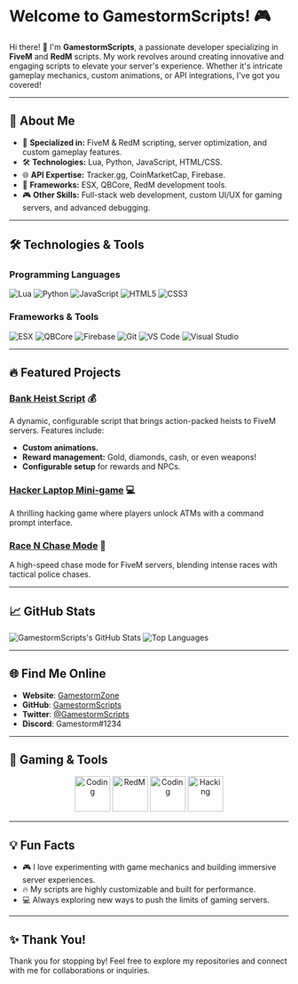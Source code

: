 # Welcome to **GamestormScripts**! 🎮

Hi there! 👋 I'm **GamestormScripts**, a passionate developer specializing in **FiveM** and **RedM** scripts. My work revolves around creating innovative and engaging scripts to elevate your server's experience. Whether it's intricate gameplay mechanics, custom animations, or API integrations, I've got you covered!

---

## 🚀 About Me

- 🎯 **Specialized in:** FiveM & RedM scripting, server optimization, and custom gameplay features.
- 🛠️ **Technologies:** Lua, Python, JavaScript, HTML/CSS.
- 🌐 **API Expertise:** Tracker.gg, CoinMarketCap, Firebase.
- 🔧 **Frameworks:** ESX, QBCore, RedM development tools.
- 🎮 **Other Skills:** Full-stack web development, custom UI/UX for gaming servers, and advanced debugging.

---

## 🛠️ Technologies & Tools

### Programming Languages
![Lua](https://img.shields.io/badge/-Lua-blue?style=for-the-badge&logo=lua&logoColor=white)
![Python](https://img.shields.io/badge/-Python-3776AB?style=for-the-badge&logo=python&logoColor=white)
![JavaScript](https://img.shields.io/badge/-JavaScript-F7DF1E?style=for-the-badge&logo=javascript&logoColor=black)
![HTML5](https://img.shields.io/badge/-HTML5-E34F26?style=for-the-badge&logo=html5&logoColor=white)
![CSS3](https://img.shields.io/badge/-CSS3-1572B6?style=for-the-badge&logo=css3&logoColor=white)

### Frameworks & Tools
![ESX](https://img.shields.io/badge/-ESX-8A2BE2?style=for-the-badge)
![QBCore](https://img.shields.io/badge/-QBCore-FF4500?style=for-the-badge)
![Firebase](https://img.shields.io/badge/-Firebase-FFCA28?style=for-the-badge&logo=firebase&logoColor=black)
![Git](https://img.shields.io/badge/-Git-F05032?style=for-the-badge&logo=git&logoColor=white)
![VS Code](https://img.shields.io/badge/-VS%20Code-007ACC?style=for-the-badge&logo=visual-studio-code&logoColor=white)
![Visual Studio](https://img.shields.io/badge/-Visual%20Studio-5C2D91?style=for-the-badge&logo=visual-studio&logoColor=white)

---

## 🔥 Featured Projects

### **[Bank Heist Script](#)** 💰
A dynamic, configurable script that brings action-packed heists to FiveM servers. Features include:
- **Custom animations.**
- **Reward management:** Gold, diamonds, cash, or even weapons!
- **Configurable setup** for rewards and NPCs.

### **[Hacker Laptop Mini-game](#)** 💻
A thrilling hacking game where players unlock ATMs with a command prompt interface.

### **[Race N Chase Mode](#)** 🚗
A high-speed chase mode for FiveM servers, blending intense races with tactical police chases.

---

## 📈 GitHub Stats

![GamestormScripts's GitHub Stats](https://github-readme-stats.vercel.app/api?username=GamestormScripts&show_icons=true&theme=radical)
![Top Languages](https://github-readme-stats.vercel.app/api/top-langs/?username=GamestormScripts&layout=compact&theme=radical)

---

## 🌐 Find Me Online

- **Website**: [GamestormZone](https://gamestormzone.github.io)
- **GitHub**: [GamestormScripts](https://github.com/GamestormScripts)
- **Twitter**: [@GamestormScripts](https://twitter.com/GamestormScripts)
- **Discord**: Gamestorm#1234

---

## 🎨 Gaming & Tools

<div align="center">
  <img src="https://img.icons8.com/nolan/64/code.png" alt="Coding" height="64">
  <img src="https://img.icons8.com/nolan/64/red-dead-redemption.png" alt="RedM" height="64">
  <img src="https://img.icons8.com/nolan/64/code.png" alt="Coding" height="64">
  <img src="https://img.icons8.com/nolan/64/laptop.png" alt="Hacking" height="64">
</div>

---

## 💡 Fun Facts

- 🎮 I love experimenting with game mechanics and building immersive server experiences.
- 🔥 My scripts are highly customizable and built for performance.
- 💻 Always exploring new ways to push the limits of gaming servers.

---

## ✨ Thank You!
Thank you for stopping by! Feel free to explore my repositories and connect with me for collaborations or inquiries.
